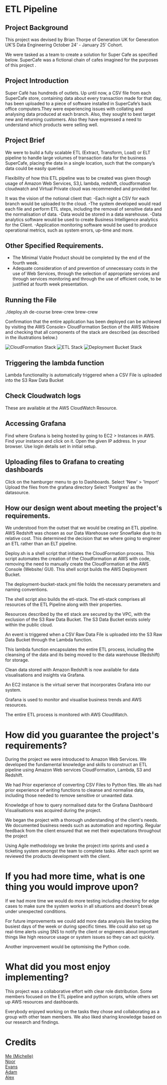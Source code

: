 
# ETL Pipeline

## Project Background

This project was devised by Brian Thorpe of Generation UK for Generation UK’S Data Engineering October 24’ - January 25’ Cohort. 

We were tasked as a team to create a solution for Super Cafe as specified below. SuperCafe was a fictional chain of cafes imagined for the purposes of this project .

## Project Introduction

Super Café has hundreds of outlets. Up until now, a CSV file from each SuperCafe store, containing data about every transaction made for that day, has been uploaded to a piece of software installed in SuperCafe’s back office computers.They were experiencing issues with collating and analysing data produced at each branch. Also, they sought to best target new and returning customers. Also they have expressed a need to understand which products were selling well.

## Project Brief

We were to build a fully scalable ETL (Extract, Transform, Load) or ELT pipeline to handle large volumes of transaction data for the business SuperCafe, placing the data in a single location, such that the company’s data could be easily queried.

Flexibility of how this ETL pipeline was to be created was given though usage of Amazon Web Services, S3,L lambda, redshift, cloudformation cloudwatch and Virtual Private cloud was recommended and provided for.

It was the vision of the notional client that:
-Each night a CSV for each branch would be uploaded to the cloud. 
-The system developed would read each file and perform ETL steps, including the removal of sensitive data and the normalisation of data.
-Data would be stored in a data warehouse. 
-Data analytics software would be used to create Business Intelligence analytics for the Client. 
-Application monitoring software would be used to produce operational metrics, such as system errors, up-time and more.

## Other Specified Requirements.

- The Minimal Viable Product should be completed by the end of the fourth week.
- Adequate consideration of and prevention of unnecessary costs in the use of Web Services, through the selection of appropriate services and through services monitoring and through the use of efficient code, to be justified at fourth week presentation.

## Running the File

./deploy.sh de-course brew-crew brew-crew <ip>

Confirmation that the entire application has been deployed can be achieved by visiting the AWS Console> CloudFormation Section of the AWS Websire and checking that all components of the stack are described (as described in the illustrations below.) 

![CloudFormation Stack](https://github.com/michellejanay/aws-etl-pipeline/blob/main/readme_images/CloudFormation-stack.jpg)
![ETL Stack](https://github.com/michellejanay/aws-etl-pipeline/blob/main/readme_images/Etl_stack.jpg)
![Deployment Bucket Stack](https://github.com/michellejanay/aws-etl-pipeline/blob/main/readme_images/deployment-bucket-stack.jpg)


## Triggering the lambda function
Lambda functionality is automatically triggered when a CSV File is uploaded into the S3 Raw Data Bucket  

## Check Cloudwatch logs
These are available at the AWS CloudWatch Resource.

## Accessing Grafana
Find where Grafana is being hosted by going to EC2 > Instances in AWS.
Find your instance and click on it.
Open the given IP address.
In your browser. Use login details set in initial setup.

## Uploading files to Grafana to creating dashboards
Click on the hamburger menu to go to Dashboards.
Select 'New' > 'Import'
Upload the files from the grafana directory
Select 'Postgres' as the datasource. 

## How our design went about meeting the project's requirements. 

We understood from the outset that we would be creating an ETL pipeline. AWS Redshift was chosen as our Data Warehouse over Snowflake due to its relative cost. This determined the decision that we where going to engineer an ETL rather than an ELT pipeline.

Deploy.sh is a shell script that initiates the CloudFormation process. This script automates the creation of the Cloudformation at AWS with code, removing the need to manually create the CloudFormation at the AWS Console (Website/ GUI). This shell script builds the AWS Deployment Bucket. 

The deployment-bucket-stack.yml file holds the necessary perameters and naming conventions.

The shell script also builds the etl-stack. The etl-stack comprises all resources of the ETL Pipeline along with their properties.

Resources described by the etl stack are secured by the VPC, with the exclusion of the S3 Raw Data Bucket. The S3 Data Bucket exists solely within the public cloud.

An event is triggered when a CSV Raw Data File is uploaded into the S3 Raw Data Bucket through the Lambda function.

This lambda function encapsulates the entire ETL process, including the cleansing of the data and its being moved to the data warehouse (Redshift) for storage.

Clean data stored with Amazon Redshift is now available for data visualisations and insights via Grafana. 

An EC2 instance is the virtual server that incorporates Grafana into our system.

Grafana is used to monitor and visualise business trends and AWS resources.

The entire ETL process is monitored with AWS CloudWatch.

# How did you guarantee the project's requirements? 

During the project we were introduced to Amazon Web Services. We developed the fundamental knowledge and skills to construct an ETL pipeline using Amazon Web services CloudFormation, Lambda, S3 and Redshift.

We had Prior experience of converting CSV Files to Python files. We als had prior experience of writing functions to cleanse and normalise data, including those needed to remove sensitive or unwanted data.

Knowledge of how to query normalised data for the Grafana Dashboard Visualisations was acquired during the project.

We began the project with a thorough understanding of the client's needs. We documented business needs such as automation and reporting. Regular feedback from the client ensured that we met their expectations throughout the project
 
Using Agile methodology we broke the project into sprints and used a ticketing system amongst the team to complete tasks. After each sprint we reviewed the products development with the client.

# If you had more time, what is one thing you would improve upon? 

If we had more time we would do more testing including checking for edge cases to make sure the system works in all situations and doesn’t break under unexpected conditions.

For future improvements we could add more data analysis like tracking the busiest days of the week or during specific times. We could also set up real-time alerts using SNS to notify the client or engineers about important things like high resource usage or system issues so they can act quickly.

Another improvement would be optomising the Python code.

# What did you most enjoy implementing?

This project was a collaborative effort with clear role distribution. Some members focused on the ETL pipeline and python scripts, while others set up AWS resources and dashboards.

Everybody enjoyed working on the tasks they chose and collaborating as a group with other team members. We also liked sharing knowledge based on our research and findings. 

# Credits 
[Me (Michelle)](https://github.com/michellejanay) <br>
[Noor](https://github.com/Hunzaa) <br>
[Evans](https://github.com/e-ldn) <br>
[Adam](https://github.com/Adam5510) <br>
[Alex](https://github.com/AlexH1000598) <br>